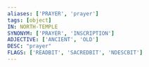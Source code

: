 ```yaml
---
aliases: ['PRAYER', 'prayer']
tags: [object]
IN: NORTH-TEMPLE
SYNONYM: ['PRAYER', 'INSCRIPTION']
ADJECTIVE: ['ANCIENT', 'OLD']
DESC: "prayer"
FLAGS: ['READBIT', 'SACREDBIT', 'NDESCBIT']
---
```


